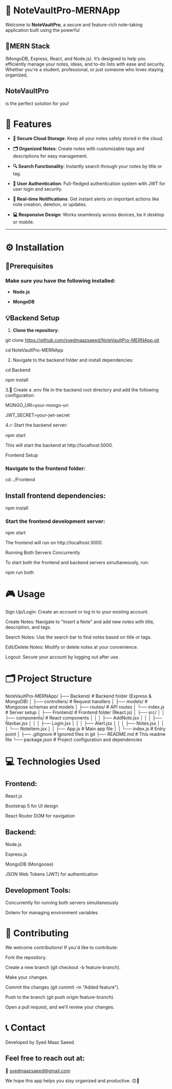 <h1>📝 NoteVaultPro-MERNApp</h1>

Welcome to **NoteVaultPro**, a secure and feature-rich note-taking application built using the powerful <h2>🚀MERN Stack</h2> (MongoDB, Express, React, and Node.js). It’s designed to help you efficiently manage your notes, ideas, and to-do lists with ease and security. Whether you're a student, professional, or just someone who loves staying organized, <h2>NoteVaultPro</h2> is the perfect solution for you!


<h1>🚀 Features</h1>

- **🔐 Secure Cloud Storage**: Keep all your notes safely stored in the cloud.
  
- **🗂 Organized Notes**: Create notes with customizable tags and descriptions for easy management.
  
- **🔍 Search Functionality**: Instantly search through your notes by title or tag.
  
- **🔑 User Authentication**: Full-fledged authentication system with JWT for user login and security.
  
- **📲 Real-time Notifications**: Get instant alerts on important actions like note creation, deletion, or updates.
  
- **💻 Responsive Design**: Works seamlessly across devices, be it desktop or mobile.

---

<h1>⚙️ Installation</h1>

<h2>🔧Prerequisites</h2>

<h3>Make sure you have the following installed:</h3>

- **Node.js**
  
- **MongoDB**

<h2>💡Backend Setup</h2>

1. **Clone the repository**:
   
git clone https://github.com/syedmaazsaeed/NoteVaultPro-MERNApp.git
   
cd NoteVaultPro-MERNApp

2. Navigate to the backend folder and install dependencies:

cd Backend

npm install

3.💬 Create a .env file in the backend root directory and add the following configuration:

MONGO_URI=your-mongo-uri

JWT_SECRET=your-jwt-secret

4.🔥 Start the backend server:

npm start

This will start the backend at http://localhost:5000.

</h1>Frontend Setup</h1>

<h3>Navigate to the frontend folder:</h3>

cd ../Frontend

<h2>Install frontend dependencies:</h2>


npm install

<h3>Start the frontend development server:</h3>

npm start

The frontend will run on http://localhost:3000.

Running Both Servers Concurrently

To start both the frontend and backend servers simultaneously, run:


npm run both

<h1>🎮 Usage</h1>

Sign Up/Login: Create an account or log in to your existing account.

Create Notes: Navigate to "Insert a Note" and add new notes with title, description, and tags.

Search Notes: Use the search bar to find notes based on title or tags.

Edit/Delete Notes: Modify or delete notes at your convenience.

Logout: Secure your account by logging out after use.

<h1>🗂️ Project Structure</h1>


NoteVaultPro-MERNApp/
├── Backend/              # Backend folder (Express & MongoDB)
│   ├── controllers/      # Request handlers
│   ├── models/           # Mongoose schemas and models
│   ├── routes/           # API routes
│   └── index.js          # Server setup
│
├── Frontend/             # Frontend folder (React.js)
│   ├── src/
│   │   ├── components/   # React components
│   │   │   ├── AddNote.jsx
│   │   │   ├── Navbar.jsx
│   │   │   ├── Login.jsx
│   │   │   ├── Alert.jsx
│   │   │   ├── Notes.jsx
│   │   │   └── NoteItem.jsx
│   │   ├── App.js        # Main app file
│   │   └── index.js      # Entry point
│
├── .gitignore            # Ignored files in git
├── README.md             # This readme file
└── package.json          # Project configuration and dependencies

<h1>💻 Technologies Used</h1>

<h2>Frontend:</h2>

React.js

Bootstrap 5 for UI design

React Router DOM for navigation

<h2>Backend:</h2>

Node.js

Express.js

MongoDB (Mongoose)

JSON Web Tokens (JWT) for authentication

<h2>Development Tools:</h2>

Concurrently for running both servers simultaneously

Dotenv for managing environment variables

<h1>🤝 Contributing</h1>

We welcome contributions! If you'd like to contribute:

Fork the repository.

Create a new branch (git checkout -b feature-branch).

Make your changes.

Commit the changes (git commit -m "Added feature").

Push to the branch (git push origin feature-branch).

Open a pull request, and we’ll review your changes.

<h1>📞 Contact</h1>

Developed by Syed Maaz Saeed.

<h2>Feel free to reach out at:</h2>

📧 syedmaazsaeed@gmail.com

 We hope this app helps you stay organized and productive. 😊🚀











